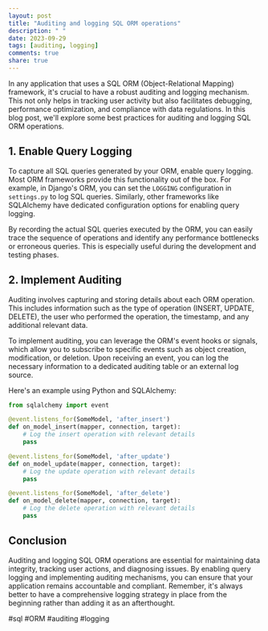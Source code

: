 ```yaml
---
layout: post
title: "Auditing and logging SQL ORM operations"
description: " "
date: 2023-09-29
tags: [auditing, logging]
comments: true
share: true
---
```


In any application that uses a SQL ORM (Object-Relational Mapping) framework, it's crucial to have a robust auditing and logging mechanism. This not only helps in tracking user activity but also facilitates debugging, performance optimization, and compliance with data regulations. In this blog post, we'll explore some best practices for auditing and logging SQL ORM operations.

## 1. Enable Query Logging

To capture all SQL queries generated by your ORM, enable query logging. Most ORM frameworks provide this functionality out of the box. For example, in Django's ORM, you can set the `LOGGING` configuration in `settings.py` to log SQL queries. Similarly, other frameworks like SQLAlchemy have dedicated configuration options for enabling query logging.

By recording the actual SQL queries executed by the ORM, you can easily trace the sequence of operations and identify any performance bottlenecks or erroneous queries. This is especially useful during the development and testing phases.

## 2. Implement Auditing

Auditing involves capturing and storing details about each ORM operation. This includes information such as the type of operation (INSERT, UPDATE, DELETE), the user who performed the operation, the timestamp, and any additional relevant data.

To implement auditing, you can leverage the ORM's event hooks or signals, which allow you to subscribe to specific events such as object creation, modification, or deletion. Upon receiving an event, you can log the necessary information to a dedicated auditing table or an external log source.

Here's an example using Python and SQLAlchemy:

```python
from sqlalchemy import event

@event.listens_for(SomeModel, 'after_insert')
def on_model_insert(mapper, connection, target):
    # Log the insert operation with relevant details
    pass

@event.listens_for(SomeModel, 'after_update')
def on_model_update(mapper, connection, target):
    # Log the update operation with relevant details
    pass

@event.listens_for(SomeModel, 'after_delete')
def on_model_delete(mapper, connection, target):
    # Log the delete operation with relevant details
    pass
```

## Conclusion

Auditing and logging SQL ORM operations are essential for maintaining data integrity, tracking user actions, and diagnosing issues. By enabling query logging and implementing auditing mechanisms, you can ensure that your application remains accountable and compliant. Remember, it's always better to have a comprehensive logging strategy in place from the beginning rather than adding it as an afterthought.

#sql #ORM #auditing #logging